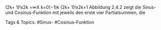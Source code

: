 (2k+ 1)!x2k
=∞X
k=0(−1)k
(2k+ 1)!x2k+1
Abbildung 2.4.2 zeigt die Sinus- und Cosinus-Funktion mit jeweils den erste vier Partialsummen, die

   Tags & Topics:
   #Sinus-
   #Cosinus-Funktion